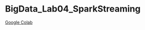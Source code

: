 # BigData_Lab04_SparkStreaming

[Google Colab](https://colab.research.google.com/github/kluan98/BigData_Lab04_SparkStreaming/blob/main/lab4.ipynb)
